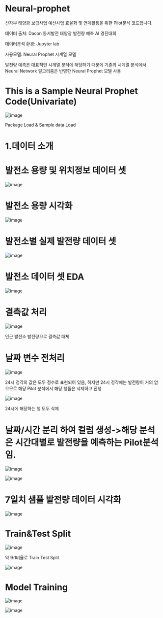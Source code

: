 # Neural-prophet

산자부 태양광 보급사업 예산사업 효율화 및 연계활용을 위한 Pilot분석 코드입니다.

데이터 출처: Dacon 동서발전 태양광 발전량 예측 AI 경진대회

데이터분석 환경: Jupyter lab

사용모델: Neural Prophet 시계열 모델

발전량 예측은 대표적인 시계열 분석에 해당하기 때문에 기존의 시계열 분석에서 Neural Network 알고리즘은 반영한 Neural Prophet 모델 사용

This is a Sample Neural Prophet Code(Univariate)
====
![image](https://user-images.githubusercontent.com/104436260/192928122-e0fe2865-cf13-4b6e-80c0-5861ebc1fe69.png)

Package Load & Sample data Load

1.데이터 소개
=====

발전소 용량 및 위치정보 데이터 셋
====
![image](https://user-images.githubusercontent.com/104436260/192928454-9818622b-553f-4fd6-8930-e41caf456406.png)

발전소 용량 시각화
====
![image](https://user-images.githubusercontent.com/104436260/192936348-53b8d1d2-1841-4ba1-9d2a-53ce57e5ed35.png)

발전소별 실제 발전량 데이터 셋
====
![image](https://user-images.githubusercontent.com/104436260/192936768-558eb9ed-db4a-42da-9136-2b8f8da79324.png)

발전소 데이터 셋 EDA
====
![image](https://user-images.githubusercontent.com/104436260/192937027-8b51e6e8-171e-44a0-a986-169cd73ad962.png)

결측값 처리
=====
![image](https://user-images.githubusercontent.com/104436260/192938116-ddbe745a-6ca3-437b-83d5-e0943e941bb1.png)

인근 발전소 발전량으로 결측값 대체

날짜 변수 전처리
====
![image](https://user-images.githubusercontent.com/104436260/192938459-6e23a0ff-65e9-4974-8326-868340f09837.png)

24시 정각의 값은 모두 정수로 표현되어 있음, 하지만 24시 정각에는 발전량이 거의 없으므로 해당 Pilot 분석에서 해당 행들은 삭제하고 진행

![image](https://user-images.githubusercontent.com/104436260/192939281-df84b4e9-2e73-4fde-9829-f31b114ae799.png)

24시에 해당하는 행 모두 삭제

날짜/시간 분리 하여 컬럼 생성->해당 분석은 시간대별로 발전량을 예측하는 Pilot분석임.
====
![image](https://user-images.githubusercontent.com/104436260/192940233-8ca8feec-3581-4c08-ab93-877d70b0b4f9.png)

![image](https://user-images.githubusercontent.com/104436260/192940532-d535b434-c49b-4ca9-a151-a50cfcfdd4a7.png)

7일치 샘플 발전량 데이터 시각화
====
![image](https://user-images.githubusercontent.com/104436260/192941602-ed830655-1364-4cfa-bcce-49b83934a330.png)

Train&Test Split
====
![image](https://user-images.githubusercontent.com/104436260/192942522-0d273244-ed97-4ac0-96af-877e3f446724.png)

약 9:1비율로 Train Test Split

![image](https://user-images.githubusercontent.com/104436260/192943274-57b4efa5-5ade-4f48-b634-90ce13ad8b0d.png)

Model Training
=====
![image](https://user-images.githubusercontent.com/104436260/192943962-89eeb870-f550-4cb4-82a1-363409b15bc5.png)

![image](https://user-images.githubusercontent.com/104436260/192944173-261bdacf-6b15-4b38-a2f6-8bf41c7ad06e.png)
